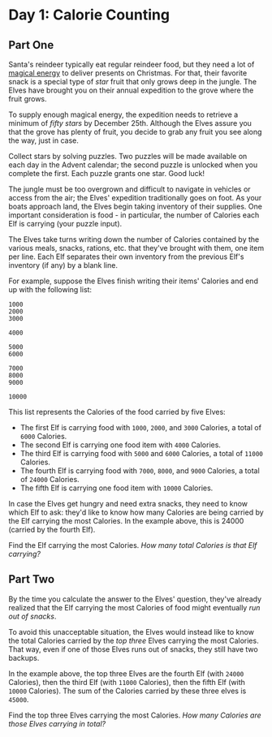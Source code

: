 # Day 1: Calorie Counting

## Part One

Santa's reindeer typically eat regular reindeer food, but they need a lot
of [magical energy](https://adventofcode.com/2018/day/25) to deliver presents on Christmas. For that, their
favorite snack is a special type of *star* fruit that only grows deep in the
jungle. The Elves have brought you on their annual expedition to the grove
 where the fruit grows.

To supply enough magical energy, the expedition needs to retrieve a minimum
of *fifty stars* by December 25th. Although the Elves assure you that the
grove has plenty of fruit, you decide to grab any fruit you see along the
way, just in case.

Collect stars by solving puzzles. Two puzzles will be made available on
each day in the Advent calendar; the second puzzle is unlocked when you
complete the first. Each puzzle grants one star. Good luck!

The jungle must be too overgrown and difficult to navigate in vehicles
or access from the air; the Elves' expedition traditionally goes on foot. As
your boats approach land, the Elves begin taking inventory of their
supplies. One important consideration is food - in particular, the number
of Calories each Elf is carrying (your puzzle input).

The Elves take turns writing down the number of Calories contained by the
various meals, snacks, rations, etc. that they've brought with them, one
item per line. Each Elf separates their own inventory from the previous
Elf's inventory (if any) by a blank line.

For example, suppose the Elves finish writing their items' Calories and end
up with the following list:

```
1000
2000
3000

4000

5000
6000

7000
8000
9000

10000
```

This list represents the Calories of the food carried by five Elves:

- The first Elf is carrying food with `1000`, `2000`, and `3000` Calories, a
  total of `6000` Calories.
- The second Elf is carrying one food item with `4000` Calories.
- The third Elf is carrying food with `5000` and `6000` Calories, a total of
  `11000` Calories.
- The fourth Elf is carrying food with `7000`, `8000`, and `9000` Calories, a
  total of `24000` Calories.
- The fifth Elf is carrying one food item with `10000` Calories.

In case the Elves get hungry and need extra snacks, they need to know which
Elf to ask: they'd like to know how many Calories are being carried by
the Elf carrying the most Calories. In the example above, this is 24000
(carried by the fourth Elf).

Find the Elf carrying the most Calories.
*How many total Calories is that Elf carrying?*

## Part Two

By the time you calculate the answer to the Elves' question, they've
already realized that the Elf carrying the most Calories of food might
eventually *run out of snacks*.

To avoid this unacceptable situation, the Elves would instead like to know
the total Calories carried by the *top three* Elves carrying the most
Calories. That way, even if one of those Elves runs out of snacks, they
still have two backups.

In the example above, the top three Elves are the fourth Elf (with `24000`
Calories), then the third Elf (with `11000` Calories), then the fifth Elf
(with `10000` Calories). The sum of the Calories carried by these three elves
is `45000`.

Find the top three Elves carrying the most Calories.
*How many Calories are those Elves carrying in total?*
